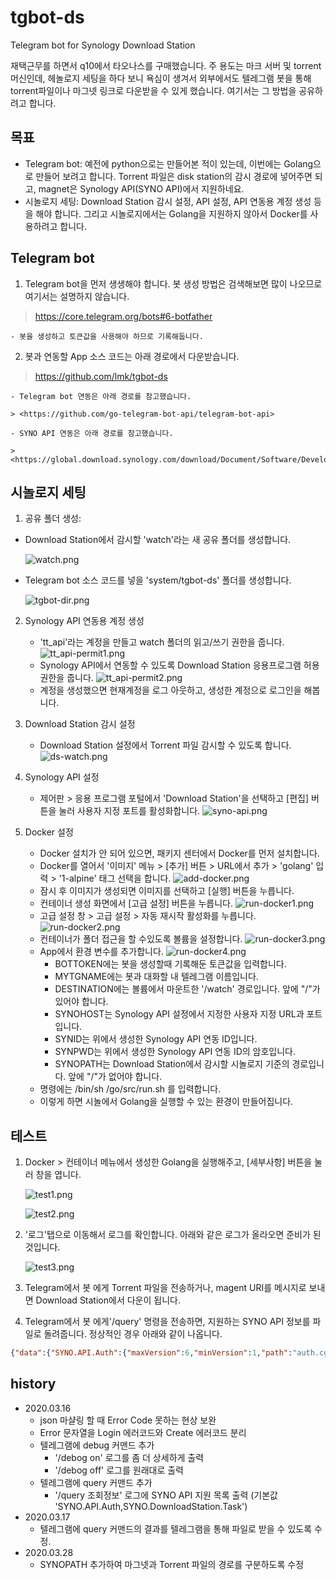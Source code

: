 # tgbot-ds

Telegram bot for Synology Download Station

재택근무를 하면서 q10에서 타오나스를 구매했습니다.
주 용도는 마크 서버 및 torrent 머신인데, 헤놀로지 세팅을 하다 보니 욕심이 생겨서
외부에서도 텔레그램 봇을 통해 torrent파일이나 마그넷 링크로 다운받을 수 있게 했습니다.
여기서는 그 방법을 공유하려고 합니다.

## 목표

- Telegram bot: 예전에 python으로는 만들어본 적이 있는데, 이번에는 Golang으로 만들어 보려고 합니다. Torrent 파일은 disk station의 감시 경로에 넣어주면 되고, magnet은 Synology API(SYNO API)에서 지원하네요.
- 시놀로지 세팅: Download Station 감시 설정, API 설정, API 연동용 계정 생성 등을 해야 합니다. 그리고 시놀로지에서는 Golang을 지원하지 않아서 Docker를 사용하려고 합니다.

## Telegram bot

1. Telegram bot을 먼저 생생해야 합니다. 봇 생성 방법은 검색해보면 많이 나오므로 여기서는 설명하지 않습니다.

  > <https://core.telegram.org/bots#6-botfather>

    - 봇을 생성하고 토큰값을 사용해야 하므로 기록해둡니다.

2. 봇과 연동할 App 소스 코드는 아래 경로에서 다운받습니다.

  > <https://github.com/lmk/tgbot-ds>

    - Telegram bot 연동은 아래 경로를 참고했습니다.

    > <https://github.com/go-telegram-bot-api/telegram-bot-api>

    - SYNO API 연동은 아래 경로를 참고했습니다.

    > <https://global.download.synology.com/download/Document/Software/DeveloperGuide/Package/DownloadStation/All/enu/Synology_Download_Station_Web_API.pdf>

## 시놀로지 세팅

1. 공유 폴더 생성:

- Download Station에서 감시할 'watch'라는 새 공유 폴더를 생성합니다.

    ![watch.png](images/watch.png)

- Telegram bot 소스 코드를 넣을 'system/tgbot-ds' 폴더를 생성합니다.

    ![tgbot-dir.png](images/tgbot-dir.png)

2. Synology API 연동용 계정 생성

    - 'tt_api'라는 계정을 만들고 watch 폴더의 읽고/쓰기 권한을 줍니다.
    ![tt_api-permit1.png](images/tt_api-permit1.png)
    - Synology API에서 연동할 수 있도록 Download Station 응용프로그램 허용 권한을 줍니다.
    ![tt_api-permit2.png](images/tt_api-permit2.png)
    - 계정을 생성했으면 현재계정을 로그 아웃하고, 생성한 계정으로 로그인을 해봅니다.

3. Download Station 감시 설정

    - Download Station 설정에서 Torrent 파일 감시할 수 있도록 합니다.
    ![ds-watch.png](images/ds-watch.png)

4. Synology API 설정

    - 제어판 > 응용 프로그램 포털에서 'Download Station'을 선택하고 [편집] 버튼을 눌러 사용자 지정 포트를 활성화합니다.
    ![syno-api.png](images/syno-api.png)

5. Docker 설정

    - Docker 설치가 안 되어 있으면, 패키지 센터에서 Docker를 먼저 설치합니다.
    - Docker를 열어서 '이미지' 메뉴 > [추가] 버튼 > URL에서 추가 > 'golang' 입력 > '1-alpine' 태그 선택을 합니다.
    ![add-docker.png](images/add-docker.png)
    - 잠시 후 이미지가 생성되면 이미지를 선택하고 [실행] 버튼을 누릅니다.
    - 컨테이너 생성 화면에서 [고급 설정] 버튼을 누릅니다.
    ![run-docker1.png](images/run-docker1.png)
    - 고급 설정 창 > 고급 설정 > 자동 재시작 활성화를 누릅니다.
    ![run-docker2.png](images/run-docker2.png)
    - 컨테이너가 폴더 접근을 할 수있도록 볼륨을 설정합니다.
     ![run-docker3.png](images/run-docker3.png)
    - App에서 환경 변수를 추가합니다.
     ![run-docker4.png](images/run-docker4.png)
        - BOTTOKEN에는 봇을 생성할때 기록해둔 토큰값을 입력합니다.
        - MYTGNAME에는 봇과 대화할 내 텔레그램 이름입니다.
        - DESTINATION에는 볼륨에서 마운트한 '/watch' 경로입니다. 앞에 "/"가 있어야 합니다.
        - SYNOHOST는 Synology API 설정에서 지정한 사용자 지정 URL과 포트입니다.
        - SYNID는 위에서 생성한 Synology API 연동 ID입니다.
        - SYNPWD는 위에서 생성한 Synology API 연동 ID의 암호입니다.
        - SYNOPATH는 Download Station에서 감시할 시놀로지 기준의 경로입니다. 앞에 "/"가 없어야 합니다.
    - 명령에는 /bin/sh /go/src/run.sh 를 입력합니다.
    - 이렇게 하면 시놀에서 Golang을 실행할 수 있는 환경이 만들어집니다.

## 테스트

1. Docker > 컨테이너 메뉴에서 생성한 Golang을 실행해주고, [세부사항] 버튼을 눌러 창을 엽니다.

   ![test1.png](images/test1.png)

   ![test2.png](images/test2.png)

2. '로그'탭으로 이동해서 로그를 확인합니다. 아래와 같은 로그가 올라오면 준비가 된 것입니다.

   ![test3.png](images/test3.png)

3. Telegram에서 봇 에게 Torrent 파일을 전송하거나, magent URI를 메시지로 보내면 Download Station에서 다운이 됩니다.

4. Telegram에서 봇 에게'/query' 명령을 전송하면, 지원하는 SYNO API 정보를 파일로 돌려줍니다. 정상적인 경우 아래와 같이 나옵니다.

```json
{"data":{"SYNO.API.Auth":{"maxVersion":6,"minVersion":1,"path":"auth.cgi"},"SYNO.DownloadStation.Task":{"maxVersion":3,"minVersion":1,"path":"DownloadStation/task.cgi"}},"success":true}
```

## history

- 2020.03.16
  - json 마샬링 할 때 Error Code 못하는 현상 보완
  - Error 문자열을 Login 에러코드와 Create 에러코드 분리
  - 텔레그램에 debug 커맨드 추가
    - '/debog on' 로그를 좀 더 상세하게 출력
    - '/debog off' 로그를 원래대로 출력
  - 텔레그램에 query 커맨드 추가
    - '/query 조회정보' 로그에 SYNO API 지원 목록 출력 (기본값 'SYNO.API.Auth,SYNO.DownloadStation.Task')
- 2020.03.17
  - 텔레그램에 query 커맨드의 결과를 텔레그램을 통해 파일로 받을 수 있도록 수정.
- 2020.03.28
  - SYNOPATH 추가하여 마그넷과 Torrent 파일의 경로를 구분하도록 수정